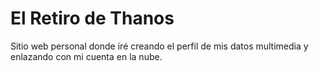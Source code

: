 # El Retiro de Thanos
Sitio web personal donde iré creando el perfil de mis datos multimedia y enlazando con mi cuenta en la nube.

